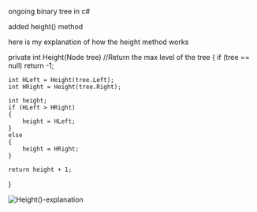 ongoing binary tree in c#

added height() method

here is my explanation of how the height method works


private int Height(Node<T> tree)          //Return the max level of the tree
{
    if (tree == null)
        return -1;

    int HLeft = Height(tree.Left);
    int HRight = Height(tree.Right);

    int height;
    if (HLeft > HRight)
    {
        height = HLeft;
    }
    else
    {
        height = HRight;
    }

    return height + 1;
}
        
![Height()-explanation](https://github.com/user-attachments/assets/8f15066b-20f4-4dae-9f11-1be594942ec0)
